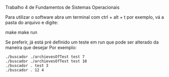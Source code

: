 Trabalho 4 de Fundamentos de Sistemas Operacionais

Para utilizar o software abra um terminal com ctrl + alt + t  por exemplo,
vá a pasta do arquivo e digite:

make
make run

Se preferir, já está pré definido um teste em run que pode ser alterado da maneira que desejar
Por exemplo:

    ./buscador ./archievesOfTest test 7
    ./buscador ./archievesOfTest test 10
    ./buscador . test 3
    ./buscador . 12 4


